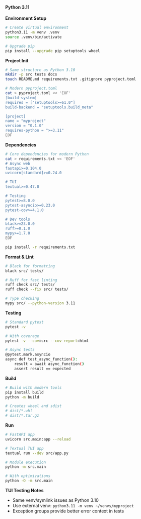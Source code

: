 #### Python 3.11

**Environment Setup**
```bash
# Create virtual environment
python3.11 -m venv .venv
source .venv/bin/activate

# Upgrade pip
pip install --upgrade pip setuptools wheel
```

**Project Init**
```bash
# Same structure as Python 3.10
mkdir -p src tests docs
touch README.md requirements.txt .gitignore pyproject.toml

# Modern pyproject.toml
cat > pyproject.toml << 'EOF'
[build-system]
requires = ["setuptools>=61.0"]
build-backend = "setuptools.build_meta"

[project]
name = "myproject"
version = "0.1.0"
requires-python = ">=3.11"
EOF
```

**Dependencies**
```bash
# Core dependencies for modern Python
cat > requirements.txt << 'EOF'
# Async web
fastapi>=0.104.0
uvicorn[standard]>=0.24.0

# TUI
textual>=0.47.0

# Testing
pytest>=8.0.0
pytest-asyncio>=0.23.0
pytest-cov>=4.1.0

# Dev tools
black>=23.0.0
ruff>=0.1.0
mypy>=1.7.0
EOF

pip install -r requirements.txt
```

**Format & Lint**
```bash
# Black for formatting
black src/ tests/

# Ruff for fast linting
ruff check src/ tests/
ruff check --fix src/ tests/

# Type checking
mypy src/ --python-version 3.11
```

**Testing**
```bash
# Standard pytest
pytest -v

# With coverage
pytest -v --cov=src --cov-report=html

# Async tests
@pytest.mark.asyncio
async def test_async_function():
    result = await async_function()
    assert result == expected
```

**Build**
```bash
# Build with modern tools
pip install build
python -m build

# Creates wheel and sdist
# dist/*.whl
# dist/*.tar.gz
```

**Run**
```bash
# FastAPI app
uvicorn src.main:app --reload

# Textual TUI app
textual run --dev src/app.py

# Module execution
python -m src.main

# With optimizations
python -O -m src.main
```

**TUI Testing Notes**
- Same venv/symlink issues as Python 3.10
- Use external venv: `python3.11 -m venv ~/venvs/myproject`
- Exception groups provide better error context in tests
